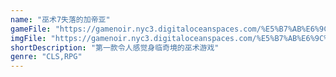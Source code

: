 ```yaml
---
name: "巫术7失落的加帝亚"
gameFile: "https://gamenoir.nyc3.digitaloceanspaces.com/%E5%B7%AB%E6%9C%AF7%E5%A4%B1%E8%90%BD%E7%9A%84%E5%8A%A0%E5%B8%9D%E4%BA%9A/wizardry7.zip"
imgFile: "https://gamenoir.nyc3.digitaloceanspaces.com/%E5%B7%AB%E6%9C%AF7%E5%A4%B1%E8%90%BD%E7%9A%84%E5%8A%A0%E5%B8%9D%E4%BA%9A/original.webp"
shortDescription: "第一款令人感觉身临奇境的巫术游戏"
genre: "CLS,RPG"
---
```

